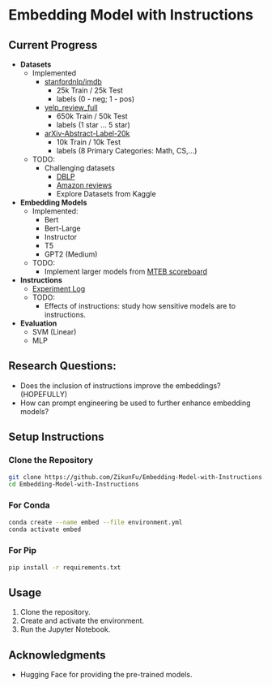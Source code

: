 
# Embedding Model with Instructions

## Current Progress

- **Datasets**
    - Implemented
        - [stanfordnlp/imdb](https://huggingface.co/datasets/stanfordnlp/imdb)
            - 25k Train / 25k Test
            - labels (0 - neg; 1 - pos)
        - [yelp_review_full](https://huggingface.co/datasets/yelp_review_full)
            - 650k Train / 50k Test
            - labels (1 star ... 5 star)
        - [arXiv-Abstract-Label-20k](https://huggingface.co/datasets/Voice49/arXiv-Abstract-Label-20k)
            - 10k Train / 10k Test
            - labels (8 Primary Categories: Math, CS,...)
    - TODO: 
        - Challenging datasets
            - [DBLP](https://github.com/angelosalatino/dblp-parser)
            - [Amazon reviews](https://huggingface.co/datasets/McAuley-Lab/Amazon-Reviews-2023)
            - Explore Datasets from Kaggle
- **Embedding Models**
    - Implemented:
        - Bert
        - Bert-Large
        - Instructor 
        - T5
        - GPT2 (Medium)
    - TODO:
        - Implement larger models from [MTEB scoreboard](https://github.com/embeddings-benchmark/mteb)
- **Instructions**
    - [Experiment Log](https://docs.google.com/spreadsheets/d/1iBDq7C59G6olf_of_sTF5oCY3Itj6_kImzeUl3XMpd8/edit?usp=sharing)
    - TODO: 
        - Effects of instructions: study how sensitive models are to instructions.
- **Evaluation**
    - SVM (Linear)
    - MLP

## Research Questions:
- Does the inclusion of instructions improve the embeddings? (HOPEFULLY)
- How can prompt engineering be used to further enhance embedding models?

## Setup Instructions

### Clone the Repository

```bash
git clone https://github.com/ZikunFu/Embedding-Model-with-Instructions.git
cd Embedding-Model-with-Instructions
```

### For Conda

```bash
conda create --name embed --file environment.yml
conda activate embed
```

### For Pip

```bash
pip install -r requirements.txt
```

## Usage

1. Clone the repository.
2. Create and activate the environment.
3. Run the Jupyter Notebook.


## Acknowledgments

- Hugging Face for providing the pre-trained models.